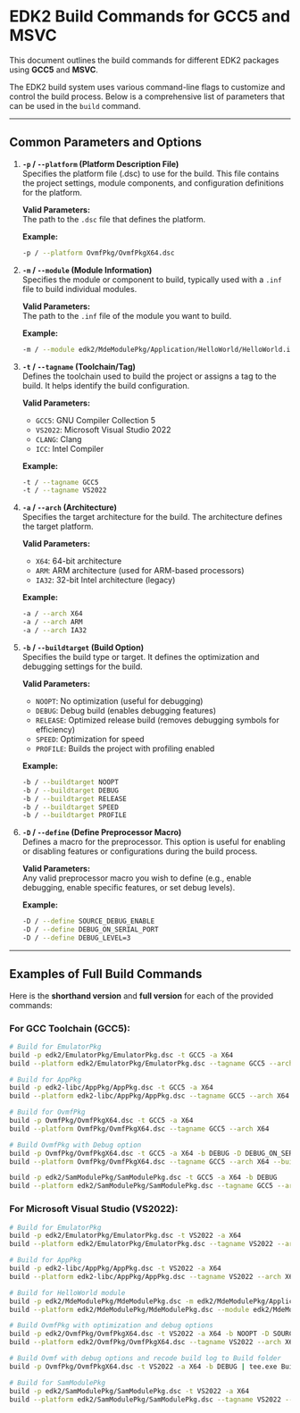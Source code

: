 # EDK2 Build Commands for GCC5 and MSVC

This document outlines the build commands for different EDK2 packages using **GCC5** and **MSVC**.

The EDK2 build system uses various command-line flags to customize and control the build process. Below is a comprehensive list of parameters that can be used in the `build` command.

---

## **Common Parameters and Options**  

1. **`-p` / `--platform` (Platform Description File)**  
   Specifies the platform file (.dsc) to use for the build. This file contains the project settings, module components, and configuration definitions for the platform.

   **Valid Parameters:**  
   The path to the `.dsc` file that defines the platform.

   **Example:**

   ```bash
   -p / --platform OvmfPkg/OvmfPkgX64.dsc
   ```

2. **`-m` / `--module` (Module Information)**  
   Specifies the module or component to build, typically used with a `.inf` file to build individual modules.

   **Valid Parameters:**  
   The path to the `.inf` file of the module you want to build.

   **Example:**

   ```bash
   -m / --module edk2/MdeModulePkg/Application/HelloWorld/HelloWorld.inf
   ```

3. **`-t` / `--tagname` (Toolchain/Tag)**  
   Defines the toolchain used to build the project or assigns a tag to the build. It helps identify the build configuration.

   **Valid Parameters:**  
   - `GCC5`: GNU Compiler Collection 5  
   - `VS2022`: Microsoft Visual Studio 2022  
   - `CLANG`: Clang  
   - `ICC`: Intel Compiler  

   **Example:**

   ```bash
   -t / --tagname GCC5
   -t / --tagname VS2022
   ```

4. **`-a` / `--arch` (Architecture)**  
   Specifies the target architecture for the build. The architecture defines the target platform.

   **Valid Parameters:**  
   - `X64`: 64-bit architecture  
   - `ARM`: ARM architecture (used for ARM-based processors)  
   - `IA32`: 32-bit Intel architecture (legacy)  

   **Example:**

   ```bash
   -a / --arch X64
   -a / --arch ARM
   -a / --arch IA32
   ```

5. **`-b` / `--buildtarget` (Build Option)**  
   Specifies the build type or target. It defines the optimization and debugging settings for the build.

   **Valid Parameters:**  
   - `NOOPT`: No optimization (useful for debugging)  
   - `DEBUG`: Debug build (enables debugging features)  
   - `RELEASE`: Optimized release build (removes debugging symbols for efficiency)  
   - `SPEED`: Optimization for speed  
   - `PROFILE`: Builds the project with profiling enabled

   **Example:**

   ```bash
   -b / --buildtarget NOOPT
   -b / --buildtarget DEBUG
   -b / --buildtarget RELEASE
   -b / --buildtarget SPEED
   -b / --buildtarget PROFILE
   ```

6. **`-D` / `--define` (Define Preprocessor Macro)**  
   Defines a macro for the preprocessor. This option is useful for enabling or disabling features or configurations during the build process.

   **Valid Parameters:**  
   Any valid preprocessor macro you wish to define (e.g., enable debugging, enable specific features, or set debug levels).

   **Example:**

   ```bash
   -D / --define SOURCE_DEBUG_ENABLE
   -D / --define DEBUG_ON_SERIAL_PORT
   -D / --define DEBUG_LEVEL=3
   ```

---

## **Examples of Full Build Commands**

Here is the **shorthand version** and **full version** for each of the provided commands:

### **For GCC Toolchain (GCC5):**

```bash
# Build for EmulatorPkg
build -p edk2/EmulatorPkg/EmulatorPkg.dsc -t GCC5 -a X64
build --platform edk2/EmulatorPkg/EmulatorPkg.dsc --tagname GCC5 --arch X64

# Build for AppPkg
build -p edk2-libc/AppPkg/AppPkg.dsc -t GCC5 -a X64
build --platform edk2-libc/AppPkg/AppPkg.dsc --tagname GCC5 --arch X64

# Build for OvmfPkg
build -p OvmfPkg/OvmfPkgX64.dsc -t GCC5 -a X64
build --platform OvmfPkg/OvmfPkgX64.dsc --tagname GCC5 --arch X64

# Build OvmfPkg with Debug option
build -p OvmfPkg/OvmfPkgX64.dsc -t GCC5 -a X64 -b DEBUG -D DEBUG_ON_SERIAL_PORT
build --platform OvmfPkg/OvmfPkgX64.dsc --tagname GCC5 --arch X64 --buildtarget DEBUG --define DEBUG_ON_SERIAL_PORT

build -p edk2/SamModulePkg/SamModulePkg.dsc -t GCC5 -a X64 -b DEBUG
build --platform edk2/SamModulePkg/SamModulePkg.dsc --tagname GCC5 --arch X64 --buildtarget DEBUG
```

### **For Microsoft Visual Studio (VS2022):**

```bash
# Build for EmulatorPkg
build -p edk2/EmulatorPkg/EmulatorPkg.dsc -t VS2022 -a X64
build --platform edk2/EmulatorPkg/EmulatorPkg.dsc --tagname VS2022 --arch X64

# Build for AppPkg
build -p edk2-libc/AppPkg/AppPkg.dsc -t VS2022 -a X64
build --platform edk2-libc/AppPkg/AppPkg.dsc --tagname VS2022 --arch X64

# Build for HelloWorld module
build -p edk2/MdeModulePkg/MdeModulePkg.dsc -m edk2/MdeModulePkg/Application/HelloWorld/HelloWorld.inf -t VS2022 -a X64
build --platform edk2/MdeModulePkg/MdeModulePkg.dsc --module edk2/MdeModulePkg/Application/HelloWorld/HelloWorld.inf --tagname VS2022 --arch X64

# Build OvmfPkg with optimization and debug options
build -p edk2/OvmfPkg/OvmfPkgX64.dsc -t VS2022 -a X64 -b NOOPT -D SOURCE_DEBUG_ENABLE
build --platform edk2/OvmfPkg/OvmfPkgX64.dsc --tagname VS2022 --arch X64 --buildtarget NOOPT --define SOURCE_DEBUG_ENABLE

# Build Ovmf with debug options and recode build log to Build folder
build -p OvmfPkg/OvmfPkgX64.dsc -t VS2022 -a X64 -b DEBUG | tee.exe Build\Build.log

# Build for SamModulePkg
build -p edk2/SamModulePkg/SamModulePkg.dsc -t VS2022 -a X64
build --platform edk2/SamModulePkg/SamModulePkg.dsc --tagname VS2022 --arch X64
```
